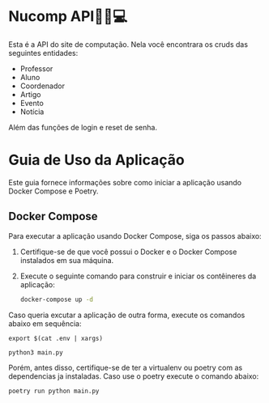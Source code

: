 # Nucomp API👩‍💻💻

Esta é a API do site de computação. Nela você encontrara os cruds das seguintes entidades:

- Professor
- Aluno
- Coordenador
- Artigo
- Evento
- Notícia 

Além das funções de login e reset de senha.
# Guia de Uso da Aplicação

Este guia fornece informações sobre como iniciar a aplicação usando Docker Compose e Poetry.

## Docker Compose

Para executar a aplicação usando Docker Compose, siga os passos abaixo:

1. Certifique-se de que você possui o Docker e o Docker Compose instalados em sua máquina.

3. Execute o seguinte comando para construir e iniciar os contêineres da aplicação:

   ```bash
   docker-compose up -d
   ```

Caso queria excutar a aplicação de outra forma, execute os comandos abaixo em sequência:

    export $(cat .env | xargs)

    python3 main.py

Porém, antes disso, certifique-se de ter a virtualenv ou poetry com as dependencias ja instaladas. Caso use o poetry execute o comando abaixo:

    poetry run python main.py
